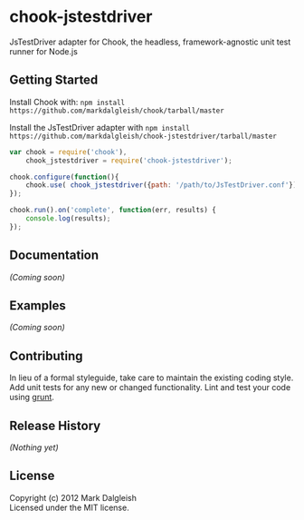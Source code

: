 # chook-jstestdriver

JsTestDriver adapter for Chook, the headless, framework-agnostic unit test runner for Node.js

## Getting Started
Install Chook with: `npm install https://github.com/markdalgleish/chook/tarball/master`

Install the JsTestDriver adapter with `npm install https://github.com/markdalgleish/chook-jstestdriver/tarball/master`

```javascript
var chook = require('chook'),
	chook_jstestdriver = require('chook-jstestdriver');

chook.configure(function(){
	chook.use( chook_jstestdriver({path: '/path/to/JsTestDriver.conf'}) );
});

chook.run().on('complete', function(err, results) {
	console.log(results);
});
```

## Documentation
_(Coming soon)_

## Examples
_(Coming soon)_

## Contributing
In lieu of a formal styleguide, take care to maintain the existing coding style. Add unit tests for any new or changed functionality. Lint and test your code using [grunt](https://github.com/cowboy/grunt).

## Release History
_(Nothing yet)_

## License
Copyright (c) 2012 Mark Dalgleish  
Licensed under the MIT license.
